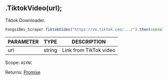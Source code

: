 ## .TiktokVideo(url);

Tiktok Downloader.

```js
FongsiDev_Scraper.TiktokVideo("https://vm.tiktok.com/.../").then(console.log);
```

| PARAMETER | TYPE   | DESCRIPTION            |
| --------- | ------ | ---------------------- |
| url       | string | Link from TikTok video |

Scope: `ASYNC`

Returns: <a href="https://developer.mozilla.org/en-US/docs/Web/JavaScript/Reference/Global_Objects/Promise">Promise</a><Object>
